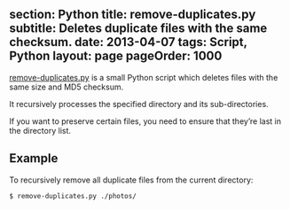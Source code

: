 section: Python
title: remove-duplicates.py
subtitle: Deletes duplicate files with the same checksum.
date: 2013-04-07
tags: Script, Python
layout: page
pageOrder: 1000
----

[remove-duplicates.py](../software/remove-duplicates.py) is a small Python script which deletes files with the same size and MD5 checksum.

It recursively processes the specified directory and its sub-directories.

If you want to preserve certain files, you need to ensure that they’re last in the directory list.

## Example

To recursively remove all duplicate files from the current directory:

```
$ remove-duplicates.py ./photos/
```
